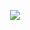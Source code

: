 <p align="center" >
    <a href="https://www.codewars.com/users/ckauten">
      <img src="https://github.r2v.ch/codewars?user=ckauten&theme=gradient" />
    </a> 
</p>
